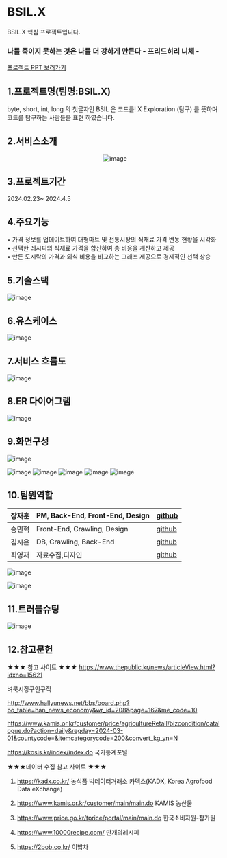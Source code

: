 # BSIL.X
BSIL.X 핵심 프로젝트입니다.

### 나를 죽이지 못하는 것은 나를 더 강하게 만든다 - 프리드히리 니체 -


<a href="https://docs.google.com/presentation/d/1IkLo5t8j0CoUJVFI37YDdQu6TBStEkqb/edit?usp=drive_link&ouid=112484926879229683816&rtpof=true&sd=true">프로젝트 PPT 보러가기</a>
## 1.프로젝트명(팀명:BSIL.X)
byte, short, int, long 의 첫글자인 BSIL 은  코드를!
X Exploration (탐구) 를 뜻하며  코드를 탐구하는 사람들을 표현 하였습니다.
## 2.서비스소개

<div align="center">
   
   ![image](https://github.com/2023-SMHRD-KDT-AI-16/BSIL.X/assets/26495915/fd2d0fa3-c4b4-4815-bc84-b94589ccf1d8)
   
</div>

  
## 3.프로젝트기간

  2024.02.23~ 2024.4.5
  
## 4.주요기능

  • 가격 정보를 업데이트하여 대형마트 및 전통시장의 식재료 가격 변동 현황을 시각화  <br>
  • 선택한 레시피의 식재료 가격을 합산하여 총 비용을 계산하고 제공  <br>
  • 만든 도시락의 가격과 외식 비용을 비교하는 그래프 제공으로 경제적인 선택 상승  <br>
  
## 5.기술스택

![image](https://github.com/2023-SMHRD-KDT-AI-16/BSIL.X/assets/26495915/c3822c74-0e5e-470f-8791-c7d9ead9ebbf)

## 6.유스케이스

![image](https://github.com/2023-SMHRD-KDT-AI-16/BSIL.X/assets/26495915/4eed5cb2-bb10-4c67-a6b2-90964b27d6d6)

## 7.서비스 흐름도

![image](https://github.com/2023-SMHRD-KDT-AI-16/BSIL.X/assets/26495915/30dfffe9-9eeb-4da8-abcb-2302fcb9cd4f)

## 8.ER 다이어그램

![image](https://github.com/2023-SMHRD-KDT-AI-16/BSIL.X/assets/26495915/73857cd5-b01d-4d69-a1da-7ec5f33f6328)

## 9.화면구성
![image](https://github.com/2023-SMHRD-KDT-AI-16/BSIL.X/assets/26495915/ef498345-b7bc-4533-ba13-3ad979c7243b)

![image](https://github.com/2023-SMHRD-KDT-AI-16/BSIL.X/assets/26495915/84c2979d-79a7-47c4-adfd-4166603e2255)
![image](https://github.com/2023-SMHRD-KDT-AI-16/BSIL.X/assets/26495915/6b75f5ee-2c0e-4d32-99b2-4264992601be)
![image](https://github.com/2023-SMHRD-KDT-AI-16/BSIL.X/assets/26495915/24c5c297-f376-4b2a-bdbb-ec546202da07)
![image](https://github.com/2023-SMHRD-KDT-AI-16/BSIL.X/assets/26495915/4d3aaaf6-3678-475f-b3ce-5bc75e93b369)
![image](https://github.com/2023-SMHRD-KDT-AI-16/BSIL.X/assets/26495915/8f68dbfc-368f-46e6-b725-9063e0b25c83)



## 10.팀원역할

<table class="team-contacts">
    <thead>
      <tr>
        <th>장재훈</th>
        <th>PM, Back-End, Front-End, Design</th>
        <th><a href="https://github.com/jxehxn">github</a></th>
      </tr>
    </thead>
    <tbody>
      <tr>
        <td>송민혁</td>
        <td>Front-End, Crawling, Design</td>
        <td><a href="https://github.com/Song-Min-Hyeok">github</a></td>
      </tr>
      <tr>
        <td>김시은</td>
        <td>DB, Crawling, Back-End</td>
        <td><a href="https://github.com/sinni16">github</a> </td>
      </tr>
      <tr>
        <td>최영재</td>
        <td>자료수집,디자인</td>
        <td><a href="https://github.com/choi-youngjae">github</a></td>
      </tr>
    </tbody>
  </table>
  

![image](https://github.com/2023-SMHRD-KDT-AI-16/BSIL.X/assets/26495915/9ad83e9f-afef-4eee-a671-eb5fbe28965d)
                                                                   

![image](https://github.com/2023-SMHRD-KDT-AI-16/BSIL.X/assets/26495915/c51f5530-688e-42a8-843f-3c3d9536ff21)
                                                                  


## 11.트러블슈팅

![image](https://github.com/2023-SMHRD-KDT-AI-16/BSIL.X/assets/26495915/4521cc8e-cdd7-485a-b797-9c1dc0c4281e)


## 12.참고문헌

★★★ 참고 사이트 ★★★
https://www.thepublic.kr/news/articleView.html?idxno=15621

벼룩시장구인구직

http://www.hallyunews.net/bbs/board.php?bo_table=han_news_economy&wr_id=208&page=167&me_code=10

https://www.kamis.or.kr/customer/price/agricultureRetail/bizcondition/catalogue.do?action=daily&regday=2024-03-01&countycode=&itemcategorycode=200&convert_kg_yn=N

https://kosis.kr/index/index.do
       국가통계포털


★★★데이터 수집 참고 사이트 ★★★
1. https://kadx.co.kr/
    농식품 빅데이터거래소 카덱스(KADX, Korea Agrofood Data eXchange)

2. https://www.kamis.or.kr/customer/main/main.do
    KAMIS 농산물

3. https://www.price.go.kr/tprice/portal/main/main.do
     한국소비자원-참가원

4. https://www.10000recipe.com/
    만개의레시피

5. https://2bob.co.kr/
    이밥차





